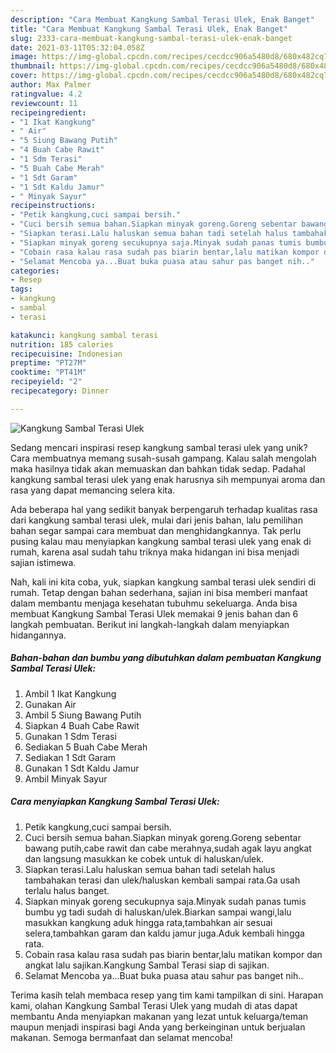 ```yaml
---
description: "Cara Membuat Kangkung Sambal Terasi Ulek, Enak Banget"
title: "Cara Membuat Kangkung Sambal Terasi Ulek, Enak Banget"
slug: 2333-cara-membuat-kangkung-sambal-terasi-ulek-enak-banget
date: 2021-03-11T05:32:04.058Z
image: https://img-global.cpcdn.com/recipes/cecdcc906a5480d8/680x482cq70/kangkung-sambal-terasi-ulek-foto-resep-utama.jpg
thumbnail: https://img-global.cpcdn.com/recipes/cecdcc906a5480d8/680x482cq70/kangkung-sambal-terasi-ulek-foto-resep-utama.jpg
cover: https://img-global.cpcdn.com/recipes/cecdcc906a5480d8/680x482cq70/kangkung-sambal-terasi-ulek-foto-resep-utama.jpg
author: Max Palmer
ratingvalue: 4.2
reviewcount: 11
recipeingredient:
- "1 Ikat Kangkung"
- " Air"
- "5 Siung Bawang Putih"
- "4 Buah Cabe Rawit"
- "1 Sdm Terasi"
- "5 Buah Cabe Merah"
- "1 Sdt Garam"
- "1 Sdt Kaldu Jamur"
- " Minyak Sayur"
recipeinstructions:
- "Petik kangkung,cuci sampai bersih."
- "Cuci bersih semua bahan.Siapkan minyak goreng.Goreng sebentar bawang putih,cabe rawit dan cabe merahnya,sudah agak layu angkat dan langsung masukkan ke cobek untuk di haluskan/ulek."
- "Siapkan terasi.Lalu haluskan semua bahan tadi setelah halus tambahakan terasi dan ulek/haluskan kembali sampai rata.Ga usah terlalu halus banget."
- "Siapkan minyak goreng secukupnya saja.Minyak sudah panas tumis bumbu yg tadi sudah di haluskan/ulek.Biarkan sampai wangi,lalu masukkan kangkung aduk hingga rata,tambahkan air sesuai selera,tambahkan garam dan kaldu jamur juga.Aduk kembali hingga rata."
- "Cobain rasa kalau rasa sudah pas biarin bentar,lalu matikan kompor dan angkat lalu sajikan.Kangkung Sambal Terasi siap di sajikan."
- "Selamat Mencoba ya...Buat buka puasa atau sahur pas banget nih.."
categories:
- Resep
tags:
- kangkung
- sambal
- terasi

katakunci: kangkung sambal terasi 
nutrition: 185 calories
recipecuisine: Indonesian
preptime: "PT27M"
cooktime: "PT41M"
recipeyield: "2"
recipecategory: Dinner

---
```



![Kangkung Sambal Terasi Ulek](https://img-global.cpcdn.com/recipes/cecdcc906a5480d8/680x482cq70/kangkung-sambal-terasi-ulek-foto-resep-utama.jpg)

Sedang mencari inspirasi resep kangkung sambal terasi ulek yang unik? Cara membuatnya memang susah-susah gampang. Kalau salah mengolah maka hasilnya tidak akan memuaskan dan bahkan tidak sedap. Padahal kangkung sambal terasi ulek yang enak harusnya sih mempunyai aroma dan rasa yang dapat memancing selera kita.



Ada beberapa hal yang sedikit banyak berpengaruh terhadap kualitas rasa dari kangkung sambal terasi ulek, mulai dari jenis bahan, lalu pemilihan bahan segar sampai cara membuat dan menghidangkannya. Tak perlu pusing kalau mau menyiapkan kangkung sambal terasi ulek yang enak di rumah, karena asal sudah tahu triknya maka hidangan ini bisa menjadi sajian istimewa.


Nah, kali ini kita coba, yuk, siapkan kangkung sambal terasi ulek sendiri di rumah. Tetap dengan bahan sederhana, sajian ini bisa memberi manfaat dalam membantu menjaga kesehatan tubuhmu sekeluarga. Anda bisa membuat Kangkung Sambal Terasi Ulek memakai 9 jenis bahan dan 6 langkah pembuatan. Berikut ini langkah-langkah dalam menyiapkan hidangannya.

<!--inarticleads1-->

##### Bahan-bahan dan bumbu yang dibutuhkan dalam pembuatan Kangkung Sambal Terasi Ulek:

1. Ambil 1 Ikat Kangkung
1. Gunakan  Air
1. Ambil 5 Siung Bawang Putih
1. Siapkan 4 Buah Cabe Rawit
1. Gunakan 1 Sdm Terasi
1. Sediakan 5 Buah Cabe Merah
1. Sediakan 1 Sdt Garam
1. Gunakan 1 Sdt Kaldu Jamur
1. Ambil  Minyak Sayur




<!--inarticleads2-->

##### Cara menyiapkan Kangkung Sambal Terasi Ulek:

1. Petik kangkung,cuci sampai bersih.
1. Cuci bersih semua bahan.Siapkan minyak goreng.Goreng sebentar bawang putih,cabe rawit dan cabe merahnya,sudah agak layu angkat dan langsung masukkan ke cobek untuk di haluskan/ulek.
1. Siapkan terasi.Lalu haluskan semua bahan tadi setelah halus tambahakan terasi dan ulek/haluskan kembali sampai rata.Ga usah terlalu halus banget.
1. Siapkan minyak goreng secukupnya saja.Minyak sudah panas tumis bumbu yg tadi sudah di haluskan/ulek.Biarkan sampai wangi,lalu masukkan kangkung aduk hingga rata,tambahkan air sesuai selera,tambahkan garam dan kaldu jamur juga.Aduk kembali hingga rata.
1. Cobain rasa kalau rasa sudah pas biarin bentar,lalu matikan kompor dan angkat lalu sajikan.Kangkung Sambal Terasi siap di sajikan.
1. Selamat Mencoba ya...Buat buka puasa atau sahur pas banget nih..




Terima kasih telah membaca resep yang tim kami tampilkan di sini. Harapan kami, olahan Kangkung Sambal Terasi Ulek yang mudah di atas dapat membantu Anda menyiapkan makanan yang lezat untuk keluarga/teman maupun menjadi inspirasi bagi Anda yang berkeinginan untuk berjualan makanan. Semoga bermanfaat dan selamat mencoba!
